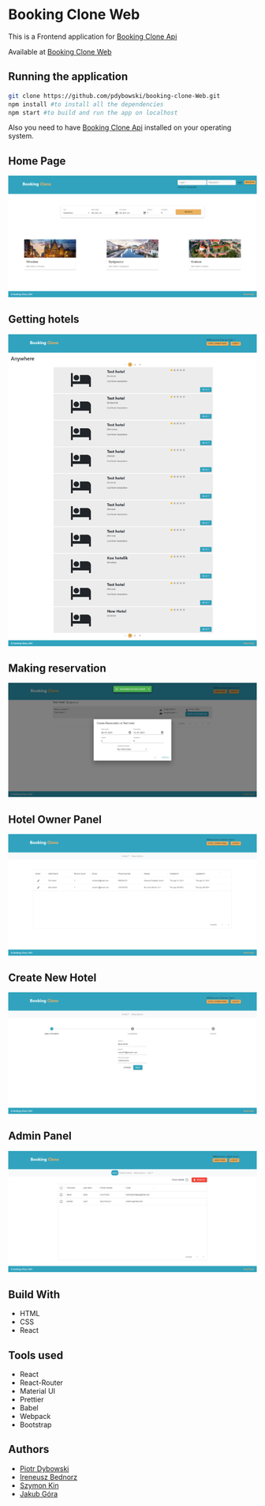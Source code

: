 # Booking Clone Web

This is a Frontend application for [Booking Clone Api](https://github.com/pdybowski/booking-clone-Api)

Available at [Booking Clone Web](#)

## Running the application

```bash
git clone https://github.com/pdybowski/booking-clone-Web.git
npm install #to install all the dependencies
npm start #to build and run the app on localhost
```

Also you need to have [Booking Clone Api](https://github.com/pdybowski/booking-clone-Api) installed on your operating system.

## Home Page

<img src='./src/static/readme/homePage.png' />

## Getting hotels

<img src='./src/static/readme/getHotels.png'>

## Making reservation

<img src='./src/static/readme/makingReservation.png'>

## Hotel Owner Panel

<img src='./src/static/readme/hotelOwnerPanel.png'>

## Create New Hotel

<img src='./src/static/readme/createNewHotel.png'>

## Admin Panel

<img src='./src/static/readme/adminPanel.png'>

## Build With

- HTML
- CSS
- React

## Tools used

- React
- React-Router
- Material UI
- Prettier
- Babel
- Webpack
- Bootstrap

## Authors

- [Piotr Dybowski](https://github.com/pdybowski)
- [Ireneusz Bednorz](https://github.com/ibednorz)
- [Szymon Kin](https://github.com/hoolek77)
- [Jakub Góra](https://github.com/GoraJakub)
